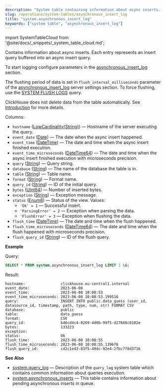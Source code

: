 ```yaml
---
description: "System table containing information about async inserts. Each entry represents an insert query buffered into an async insert query."
slug: /operations/system-tables/asynchronous_insert_log
title: "system.asynchronous_insert_log"
keywords: ["system table", "asynchronous_insert_log"]
---
```

import SystemTableCloud from '@site/docs/_snippets/_system_table_cloud.md';

<SystemTableCloud/>

Contains information about async inserts. Each entry represents an insert query buffered into an async insert query.

To start logging configure parameters in the [asynchronous_insert_log](../../operations/server-configuration-parameters/settings.md#asynchronous_insert_log) section.

The flushing period of data is set in `flush_interval_milliseconds` parameter of the [asynchronous_insert_log](../../operations/server-configuration-parameters/settings.md#asynchronous_insert_log) server settings section. To force flushing, use the [SYSTEM FLUSH LOGS](/sql-reference/statements/system#query_language-system-flush_logs) query.

ClickHouse does not delete data from the table automatically. See [Introduction](/operations/system-tables/overview#system-tables-introduction) for more details.

Columns:

- `hostname` ([LowCardinality(String)](../../sql-reference/data-types/string.md)) — Hostname of the server executing the query.
- `event_date` ([Date](../../sql-reference/data-types/date.md)) — The date when the async insert happened.
- `event_time` ([DateTime](../../sql-reference/data-types/datetime.md)) — The date and time when the async insert finished execution.
- `event_time_microseconds` ([DateTime64](../../sql-reference/data-types/datetime64.md)) — The date and time when the async insert finished execution with microseconds precision.
- `query` ([String](../../sql-reference/data-types/string.md)) — Query string.
- `database` ([String](../../sql-reference/data-types/string.md)) — The name of the database the table is in.
- `table` ([String](../../sql-reference/data-types/string.md)) — Table name.
- `format` ([String](/sql-reference/data-types/string.md)) — Format name.
- `query_id` ([String](../../sql-reference/data-types/string.md)) — ID of the initial query.
- `bytes` ([UInt64](/sql-reference/data-types/int-uint#integer-ranges)) — Number of inserted bytes.
- `exception` ([String](../../sql-reference/data-types/string.md)) — Exception message.
- `status` ([Enum8](../../sql-reference/data-types/enum.md)) — Status of the view. Values:
    - `'Ok' = 1` — Successful insert.
    - `'ParsingError' = 2` — Exception when parsing the data.
    - `'FlushError' = 3` — Exception when flushing the data.
- `flush_time` ([DateTime](../../sql-reference/data-types/datetime.md)) — The date and time when the flush happened.
- `flush_time_microseconds` ([DateTime64](../../sql-reference/data-types/datetime64.md)) — The date and time when the flush happened with microseconds precision.
- `flush_query_id` ([String](../../sql-reference/data-types/string.md)) — ID of the flush query.

**Example**

Query:

``` sql
SELECT * FROM system.asynchronous_insert_log LIMIT 1 \G;
```

Result:

``` text
hostname:                clickhouse.eu-central1.internal
event_date:              2023-06-08
event_time:              2023-06-08 10:08:53
event_time_microseconds: 2023-06-08 10:08:53.199516
query:                   INSERT INTO public.data_guess (user_id, datasource_id, timestamp, path, type, num, str) FORMAT CSV
database:                public
table:                   data_guess
format:                  CSV
query_id:                b46cd4c4-0269-4d0b-99f5-d27668c6102e
bytes:                   133223
exception:
status:                  Ok
flush_time:              2023-06-08 10:08:55
flush_time_microseconds: 2023-06-08 10:08:55.139676
flush_query_id:          cd2c1e43-83f5-49dc-92e4-2fbc7f8d3716
```

**See Also**

- [system.query_log](../../operations/system-tables/query_log) — Description of the `query_log` system table which contains common information about queries execution.
- [system.asynchronous_inserts](/operations/system-tables/asynchronous_inserts) — This table contains information about pending asynchronous inserts in queue.
